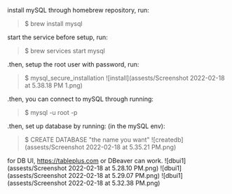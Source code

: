 install mySQL through homebrew repository, run:
> $ brew install mysql

start the service before setup, run:
> $ brew services start mysql

.then, setup the root user with password, run:
> $ mysql_secure_installation
![install](assests/Screenshot 2022-02-18 at 5.38.18 PM 1.png)

.then, you can connect to mySQL through running:
> $ mysql -u root -p

.then, set up database by running: (in the mySQL env):
> $ CREATE DATABASE "the name you want"
![createdb](assests/Screenshot 2022-02-18 at 5.35.21 PM.png)

for DB UI, https://tableplus.com or DBeaver can work.
![dbui1](assests/Screenshot 2022-02-18 at 5.28.10 PM.png)
![dbui1](assests/Screenshot 2022-02-18 at 5.29.07 PM.png)
![dbui1](assests/Screenshot 2022-02-18 at 5.32.38 PM.png)